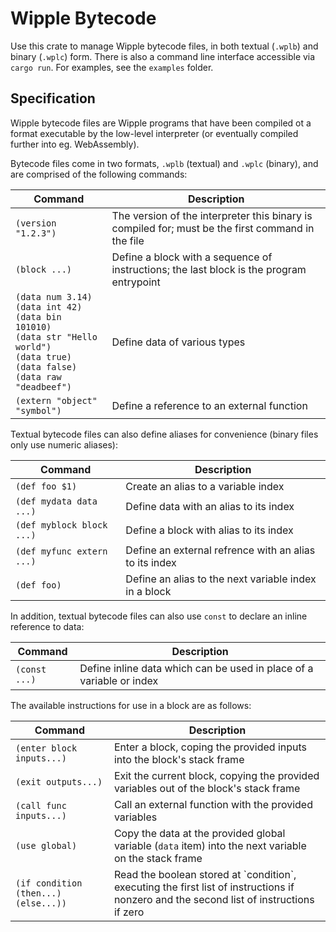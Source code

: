 # Wipple Bytecode

Use this crate to manage Wipple bytecode files, in both textual (`.wplb`) and binary (`.wplc`) form. There is also a command line interface accessible via `cargo run`. For examples, see the `examples` folder.

## Specification

Wipple bytecode files are Wipple programs that have been compiled ot a format executable by the low-level interpreter (or eventually compiled further into eg. WebAssembly).

Bytecode files come in two formats, `.wplb` (textual) and `.wplc` (binary), and are comprised of the following commands:

<table>
    <thead>
        <tr>
            <th>Command</th>
            <th>Description</th>
        </tr>
    </thead>
    <tbody>
        <tr>
            <td><code>(version "1.2.3")</code></td>
            <td>
                The version of the interpreter this binary is compiled for; must be the first
                command in the file
            </td>
        </tr>
        <tr>
            <td><code>(block ...)</code></td>
            <td>
                Define a block with a sequence of instructions; the last block is the program
                entrypoint
            </td>
        </tr>
        <tr>
            <td>
                <code>(data num 3.14)</code><br />
                <code>(data int 42)</code><br />
                <code>(data bin 101010)</code><br />
                <code>(data str "Hello world")</code><br />
                <code>(data true)</code><br />
                <code>(data false)</code><br />
                <code>(data raw "deadbeef")</code><br />
            </td>
            <td>Define data of various types</td>
        </tr>
        <tr>
            <td><code>(extern "object" "symbol")</code></td>
            <td>Define a reference to an external function</td>
        </tr>
    </tbody>
</table>

Textual bytecode files can also define aliases for convenience (binary files only use numeric aliases):

<table>
    <thead>
        <tr>
            <th>Command</th>
            <th>Description</th>
        </tr>
    </thead>
    <tbody>
        <tr>
            <td><code>(def foo $1)</code></td>
            <td>Create an alias to a variable index</td>
        </tr>
        <tr>
            <td><code>(def mydata data ...)</code></td>
            <td>Define data with an alias to its index</td>
        </tr>
        <tr>
            <td><code>(def myblock block ...)</code></td>
            <td>Define a block with alias to its index</td>
        </tr>
        <tr>
            <td><code>(def myfunc extern ...)</code></td>
            <td>Define an external refrence with an alias to its index</td>
        </tr>
        <tr>
            <td><code>(def foo)</code></td>
            <td>Define an alias to the next variable index in a block</td>
        </tr>
    </tbody>
</table>

In addition, textual bytecode files can also use `const` to declare an inline reference to data:

<table>
    <thead>
        <tr>
            <th>Command</th>
            <th>Description</th>
        </tr>
    </thead>
    <tbody>
        <tr>
            <td><code>(const ...)</code></td>
            <td>Define inline data which can be used in place of a variable or index</td>
        </tr>
    </tbody>
</table>

The available instructions for use in a block are as follows:

<table>
    <thead>
        <tr>
            <th>Command</th>
            <th>Description</th>
        </tr>
    </thead>
    <tbody>
        <tr>
            <td><code>(enter block inputs...)</code></td>
            <td>Enter a block, coping the provided inputs into the block's stack frame</td>
        </tr>
        <tr>
            <td><code>(exit outputs...)</code></td>
            <td>
                Exit the current block, copying the provided variables out of the block's stack
                frame
            </td>
        </tr>
        <tr>
            <td><code>(call func inputs...)</code></td>
            <td>Call an external function with the provided variables</td>
        </tr>
        <tr>
            <td><code>(use global)</code></td>
            <td>
                Copy the data at the provided global variable (<code>data</code> item) into the next
                variable on the stack frame
            </td>
        </tr>
        <tr>
            <td><code>(if condition (then...) (else...))</code></td>
            <td>
                Read the boolean stored at `condition`, executing the first list of instructions if
                nonzero and the second list of instructions if zero
            </td>
        </tr>
    </tbody>
</table>
